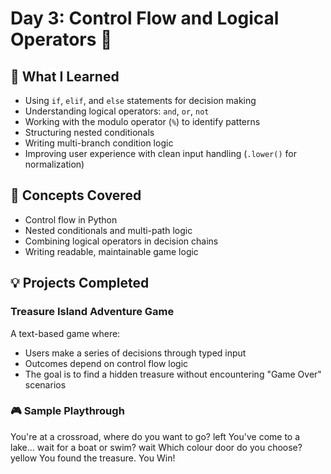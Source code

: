 # Day 3: Control Flow and Logical Operators 🧭

## 📘 What I Learned
- Using `if`, `elif`, and `else` statements for decision making
- Understanding logical operators: `and`, `or`, `not`
- Working with the modulo operator (`%`) to identify patterns
- Structuring nested conditionals
- Writing multi-branch condition logic
- Improving user experience with clean input handling (`.lower()` for normalization)

## 🧠 Concepts Covered
- Control flow in Python
- Nested conditionals and multi-path logic
- Combining logical operators in decision chains
- Writing readable, maintainable game logic

## 💡 Projects Completed
### Treasure Island Adventure Game
A text-based game where:
- Users make a series of decisions through typed input
- Outcomes depend on control flow logic
- The goal is to find a hidden treasure without encountering "Game Over" scenarios

### 🎮 Sample Playthrough
You're at a crossroad, where do you want to go? left 
You've come to a lake... wait for a boat or swim? wait 
Which colour door do you choose? yellow 
You found the treasure. You Win!
